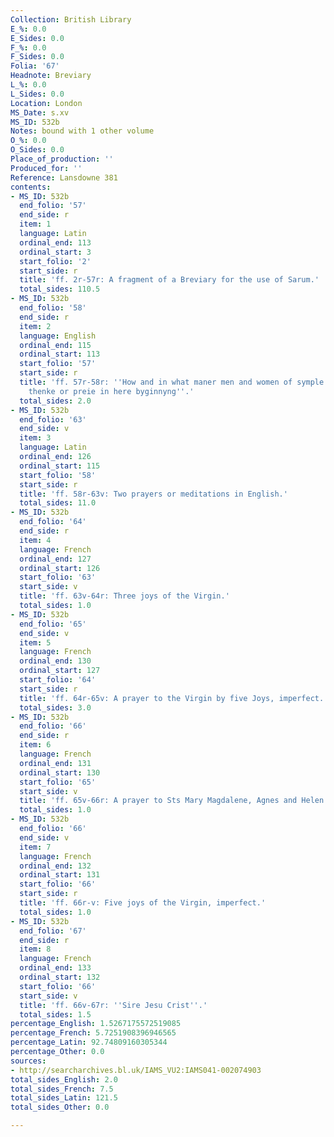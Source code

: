```yaml
---
Collection: British Library
E_%: 0.0
E_Sides: 0.0
F_%: 0.0
F_Sides: 0.0
Folia: '67'
Headnote: Breviary
L_%: 0.0
L_Sides: 0.0
Location: London
MS_Date: s.xv
MS_ID: 532b
Notes: bound with 1 other volume
O_%: 0.0
O_Sides: 0.0
Place_of_production: ''
Produced_for: ''
Reference: Lansdowne 381
contents:
- MS_ID: 532b
  end_folio: '57'
  end_side: r
  item: 1
  language: Latin
  ordinal_end: 113
  ordinal_start: 3
  start_folio: '2'
  start_side: r
  title: 'ff. 2r-57r: A fragment of a Breviary for the use of Sarum.'
  total_sides: 110.5
- MS_ID: 532b
  end_folio: '58'
  end_side: r
  item: 2
  language: English
  ordinal_end: 115
  ordinal_start: 113
  start_folio: '57'
  start_side: r
  title: 'ff. 57r-58r: ''How and in what maner men and women of symple connynge mowe
    thenke or preie in here byginnyng''.'
  total_sides: 2.0
- MS_ID: 532b
  end_folio: '63'
  end_side: v
  item: 3
  language: Latin
  ordinal_end: 126
  ordinal_start: 115
  start_folio: '58'
  start_side: r
  title: 'ff. 58r-63v: Two prayers or meditations in English.'
  total_sides: 11.0
- MS_ID: 532b
  end_folio: '64'
  end_side: r
  item: 4
  language: French
  ordinal_end: 127
  ordinal_start: 126
  start_folio: '63'
  start_side: v
  title: 'ff. 63v-64r: Three joys of the Virgin.'
  total_sides: 1.0
- MS_ID: 532b
  end_folio: '65'
  end_side: v
  item: 5
  language: French
  ordinal_end: 130
  ordinal_start: 127
  start_folio: '64'
  start_side: r
  title: 'ff. 64r-65v: A prayer to the Virgin by five Joys, imperfect.'
  total_sides: 3.0
- MS_ID: 532b
  end_folio: '66'
  end_side: r
  item: 6
  language: French
  ordinal_end: 131
  ordinal_start: 130
  start_folio: '65'
  start_side: v
  title: 'ff. 65v-66r: A prayer to Sts Mary Magdalene, Agnes and Helen.'
  total_sides: 1.0
- MS_ID: 532b
  end_folio: '66'
  end_side: v
  item: 7
  language: French
  ordinal_end: 132
  ordinal_start: 131
  start_folio: '66'
  start_side: r
  title: 'ff. 66r-v: Five joys of the Virgin, imperfect.'
  total_sides: 1.0
- MS_ID: 532b
  end_folio: '67'
  end_side: r
  item: 8
  language: French
  ordinal_end: 133
  ordinal_start: 132
  start_folio: '66'
  start_side: v
  title: 'ff. 66v-67r: ''Sire Jesu Crist''.'
  total_sides: 1.5
percentage_English: 1.5267175572519085
percentage_French: 5.7251908396946565
percentage_Latin: 92.74809160305344
percentage_Other: 0.0
sources:
- http://searcharchives.bl.uk/IAMS_VU2:IAMS041-002074903
total_sides_English: 2.0
total_sides_French: 7.5
total_sides_Latin: 121.5
total_sides_Other: 0.0

---
```


